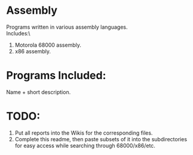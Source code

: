 # Assembly
Programs written in various assembly languages.\
Includes:\
1. Motorola 68000 assembly.
2. x86 assembly.

# Programs Included:
Name + short description.

# TODO:
1. Put all reports into the Wikis for the corresponding files.
2. Complete this readme, then paste subsets of it into the subdirectories for easy access while searching through 68000/x86/etc.
